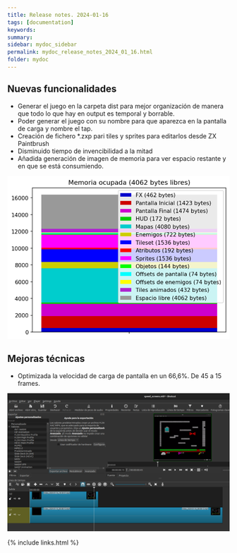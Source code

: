 ```yaml
---
title: Release notes. 2024-01-16
tags: [documentation]
keywords:
summary: 
sidebar: mydoc_sidebar
permalink: mydoc_release_notes_2024_01_16.html
folder: mydoc
---
```


## Nuevas funcionalidades
* Generar el juego en la carpeta dist para mejor organización de manera que todo lo que hay en output es temporal y borrable.
* Poder generar el juego con su nombre para que aparezca en la pantalla de carga y nombre el tap.
* Creación de fichero *.zxp pari tiles y sprites para editarlos desde ZX Paintbrush
* Disminuido tiempo de invencibilidad a la mitad
* Añadida generación de imagen de memoria para ver espacio restante y en que se está consumiendo.

![](images/memory.png)

## Mejoras técnicas
* Optimizada la velocidad de carga de pantalla en un 66,6%. De 45 a 15 frames.

![](images/mejora_carga_pantalla.png)

{% include links.html %}

